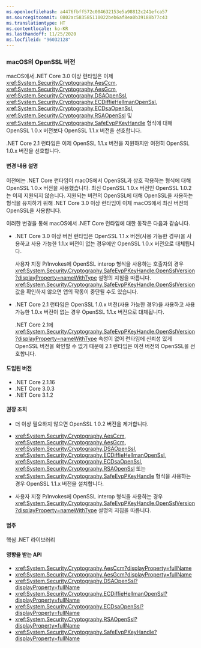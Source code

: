 ```yaml
---
ms.openlocfilehash: a4476fbff572c004632153e5a98812c241efca57
ms.sourcegitcommit: 0802ac583585110022beb6af8ea0b39188b77c43
ms.translationtype: HT
ms.contentlocale: ko-KR
ms.lasthandoff: 11/25/2020
ms.locfileid: "96032128"
---
```

### <a name="openssl-versions-on-macos"></a>macOS의 OpenSSL 버전

macOS에서 .NET Core 3.0 이상 런타임은 이제 <xref:System.Security.Cryptography.AesCcm>, <xref:System.Security.Cryptography.AesGcm>, <xref:System.Security.Cryptography.DSAOpenSsl>, <xref:System.Security.Cryptography.ECDiffieHellmanOpenSsl>, <xref:System.Security.Cryptography.ECDsaOpenSsl>, <xref:System.Security.Cryptography.RSAOpenSsl> 및 <xref:System.Security.Cryptography.SafeEvpPKeyHandle> 형식에 대해 OpenSSL 1.0.x 버전보다 OpenSSL 1.1.x 버전을 선호합니다.

.NET Core 2.1 런타임은 이제 OpenSSL 1.1.x 버전을 지원하지만 여전히 OpenSSL 1.0.x 버전을 선호합니다.

#### <a name="change-description"></a>변경 내용 설명

이전에는 .NET Core 런타임이 macOS에서 OpenSSL과 상호 작용하는 형식에 대해 OpenSSL 1.0.x 버전을 사용했습니다. 최신 OpenSSL 1.0.x 버전인 OpenSSL 1.0.2는 이제 지원되지 않습니다. 지원되는 버전의 OpenSSL에 대해 OpenSSL을 사용하는 형식을 유지하기 위해 .NET Core 3.0 이상 런타임이 이제 macOS에서 최신 버전의 OpenSSL을 사용합니다.

이러한 변경을 통해 macOS에서 .NET Core 런타임에 대한 동작은 다음과 같습니다.

- .NET Core 3.0 이상 버전 런타임은 OpenSSL 1.1.x 버전(사용 가능한 경우)을 사용하고 사용 가능한 1.1.x 버전이 없는 경우에만 OpenSSL 1.0.x 버전으로 대체됩니다.

  사용자 지정 P/Invokes에 OpenSSL interop 형식을 사용하는 호출자의 경우 <xref:System.Security.Cryptography.SafeEvpPKeyHandle.OpenSslVersion?displayProperty=nameWithType> 설명의 지침을 따릅니다. <xref:System.Security.Cryptography.SafeEvpPKeyHandle.OpenSslVersion> 값을 확인하지 않으면 앱의 작동이 중단될 수도 있습니다.

- .NET Core 2.1 런타임은 OpenSSL 1.0.x 버전(사용 가능한 경우)을 사용하고 사용 가능한 1.0.x 버전이 없는 경우 OpenSSL 1.1.x 버전으로 대체됩니다.

  .NET Core 2.1에 <xref:System.Security.Cryptography.SafeEvpPKeyHandle.OpenSslVersion?displayProperty=nameWithType> 속성이 없어 런타임에 신뢰성 있게 OpenSSL 버전을 확인할 수 없기 때문에 2.1 런타임은 이전 버전의 OpenSSL을 선호합니다.

#### <a name="version-introduced"></a>도입된 버전

- .NET Core 2.1.16
- .NET Core 3.0.3
- .NET Core 3.1.2

#### <a name="recommended-action"></a>권장 조치

- 더 이상 필요하지 않으면 OpenSSL 1.0.2 버전을 제거합니다.

- <xref:System.Security.Cryptography.AesCcm>, <xref:System.Security.Cryptography.AesGcm>, <xref:System.Security.Cryptography.DSAOpenSsl>, <xref:System.Security.Cryptography.ECDiffieHellmanOpenSsl>, <xref:System.Security.Cryptography.ECDsaOpenSsl>, <xref:System.Security.Cryptography.RSAOpenSsl> 또는 <xref:System.Security.Cryptography.SafeEvpPKeyHandle> 형식을 사용하는 경우 OpenSSL 1.1.x 버전을 설치합니다.

- 사용자 지정 P/Invokes에 OpenSSL interop 형식을 사용하는 경우 <xref:System.Security.Cryptography.SafeEvpPKeyHandle.OpenSslVersion?displayProperty=nameWithType> 설명의 지침을 따릅니다.

#### <a name="category"></a>범주

핵심 .NET 라이브러리

#### <a name="affected-apis"></a>영향을 받는 API

- <xref:System.Security.Cryptography.AesCcm?displayProperty=fullName>
- <xref:System.Security.Cryptography.AesGcm?displayProperty=fullName>
- <xref:System.Security.Cryptography.DSAOpenSsl?displayProperty=fullName>
- <xref:System.Security.Cryptography.ECDiffieHellmanOpenSsl?displayProperty=fullName>
- <xref:System.Security.Cryptography.ECDsaOpenSsl?displayProperty=fullName>
- <xref:System.Security.Cryptography.RSAOpenSsl?displayProperty=fullName>
- <xref:System.Security.Cryptography.SafeEvpPKeyHandle?displayProperty=fullName>

<!--

#### Affected APIs

- `T:System.Security.Cryptography.AesCcm``
- `T:System.Security.Cryptography.AesGcm`
- `T:System.Security.Cryptography.DSAOpenSsl`
- `T:System.Security.Cryptography.ECDiffieHellmanOpenSsl`
- `T:System.Security.Cryptography.ECDsaOpenSsl`
- `T:System.Security.Cryptography.RSAOpenSsl`
- `T:System.Security.Cryptography.SafeEvpPKeyHandle`

-->
